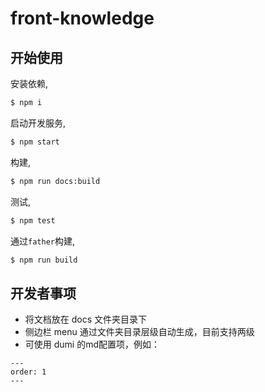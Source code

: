 # front-knowledge

## 开始使用

安装依赖,

```bash
$ npm i
```

启动开发服务,

```bash
$ npm start
```

构建,

```bash
$ npm run docs:build
```

测试,

```bash
$ npm test
```

通过`father`构建,

```bash
$ npm run build
```

## 开发者事项

- 将文档放在 docs 文件夹目录下
- 侧边栏 menu 通过文件夹目录层级自动生成，目前支持两级
- 可使用 dumi 的md配置项，例如：
```
---
order: 1
---
```